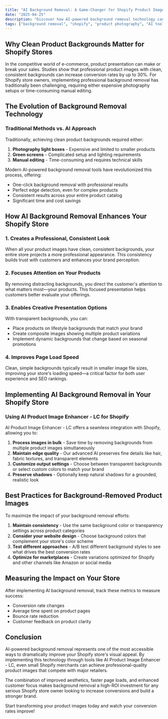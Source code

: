 ```yaml
---
title: "AI Background Removal: A Game-Changer for Shopify Product Images"
date: "2025-04-25"
description: "Discover how AI-powered background removal technology can transform your Shopify product images and increase conversion rates."
tags: ["background removal", "shopify", "product photography", "AI tools", "ecommerce"]
---
```


## Why Clean Product Backgrounds Matter for Shopify Stores

In the competitive world of e-commerce, product presentation can make or break your sales. Studies show that professional product images with clean, consistent backgrounds can increase conversion rates by up to 30%. For Shopify store owners, implementing professional background removal has traditionally been challenging, requiring either expensive photography setups or time-consuming manual editing.

## The Evolution of Background Removal Technology

### Traditional Methods vs. AI Approach

Traditionally, achieving clean product backgrounds required either:

1. **Photography light boxes** - Expensive and limited to smaller products
2. **Green screens** - Complicated setup and lighting requirements
3. **Manual editing** - Time-consuming and requires technical skills

Modern AI-powered background removal tools have revolutionized this process, offering:

- One-click background removal with professional results
- Perfect edge detection, even for complex products
- Consistent results across your entire product catalog
- Significant time and cost savings

## How AI Background Removal Enhances Your Shopify Store

### 1. Creates a Professional, Consistent Look

When all your product images have clean, consistent backgrounds, your entire store projects a more professional appearance. This consistency builds trust with customers and enhances your brand perception.

### 2. Focuses Attention on Your Products

By removing distracting backgrounds, you direct the customer's attention to what matters most—your products. This focused presentation helps customers better evaluate your offerings.

### 3. Enables Creative Presentation Options

With transparent backgrounds, you can:
- Place products on lifestyle backgrounds that match your brand
- Create composite images showing multiple product variations
- Implement dynamic backgrounds that change based on seasonal promotions

### 4. Improves Page Load Speed

Clean, simple backgrounds typically result in smaller image file sizes, improving your store's loading speed—a critical factor for both user experience and SEO rankings.

## Implementing AI Background Removal in Your Shopify Store

### Using AI Product Image Enhancer - LC for Shopify

AI Product Image Enhancer - LC offers a seamless integration with Shopify, allowing you to:

1. **Process images in bulk** - Save time by removing backgrounds from multiple product images simultaneously
2. **Maintain edge quality** - Our advanced AI preserves fine details like hair, fabric textures, and transparent elements
3. **Customize output settings** - Choose between transparent backgrounds or select custom colors to match your brand
4. **Preserve shadows** - Optionally keep natural shadows for a grounded, realistic look

## Best Practices for Background-Removed Product Images

To maximize the impact of your background removal efforts:

1. **Maintain consistency** - Use the same background color or transparency settings across product categories
2. **Consider your website design** - Choose background colors that complement your store's color scheme
3. **Test different approaches** - A/B test different background styles to see what drives the best conversion rates
4. **Optimize for marketplaces** - Create variations optimized for Shopify and other channels like Amazon or social media

## Measuring the Impact on Your Store

After implementing AI background removal, track these metrics to measure success:

- Conversion rate changes
- Average time spent on product pages
- Bounce rate reduction
- Customer feedback on product clarity

## Conclusion

AI-powered background removal represents one of the most accessible ways to dramatically improve your Shopify store's visual appeal. By implementing this technology through tools like AI Product Image Enhancer - LC, even small Shopify merchants can achieve professional-quality product images that compete with major retailers.

The combination of improved aesthetics, faster page loads, and enhanced customer focus makes background removal a high-ROI investment for any serious Shopify store owner looking to increase conversions and build a stronger brand.

Start transforming your product images today and watch your conversion rates improve!
